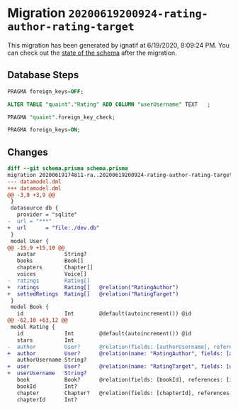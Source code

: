 # Migration `20200619200924-rating-author-rating-target`

This migration has been generated by ignatif at 6/19/2020, 8:09:24 PM.
You can check out the [state of the schema](./schema.prisma) after the migration.

## Database Steps

```sql
PRAGMA foreign_keys=OFF;

ALTER TABLE "quaint"."Rating" ADD COLUMN "userUsername" TEXT   ;

PRAGMA "quaint".foreign_key_check;

PRAGMA foreign_keys=ON;
```

## Changes

```diff
diff --git schema.prisma schema.prisma
migration 20200619174811-ra..20200619200924-rating-author-rating-target
--- datamodel.dml
+++ datamodel.dml
@@ -3,9 +3,9 @@
 }
 datasource db {
   provider = "sqlite"
-  url = "***"
+  url      = "file:./dev.db"
 }
 model User {
@@ -15,9 +15,10 @@
   avatar         String?
   books          Book[]
   chapters       Chapter[]
   voices         Voice[]
-  ratings        Rating[]
+  ratings        Rating[]   @relation("RatingAuthor")
+  settedRetings  Rating[]   @relation("RatingTarget")
 }
 model Book {
   id             Int        @default(autoincrement()) @id
@@ -62,10 +63,12 @@
 model Rating {
   id             Int        @default(autoincrement()) @id
   stars          Int
-  author         User?      @relation(fields: [authorUsername], references: [username])
+  author         User?      @relation(name: "RatingAuthor", fields: [authorUsername], references: [username])
   authorUsername String?
+  user           User?      @relation(name: "RatingTarget", fields: [userUsername], references: [username])
+  userUsername   String?
   book           Book?      @relation(fields: [bookId], references: [id])
   bookId         Int?
   chapter        Chapter?   @relation(fields: [chapterId], references: [id])
   chapterId      Int?
```


